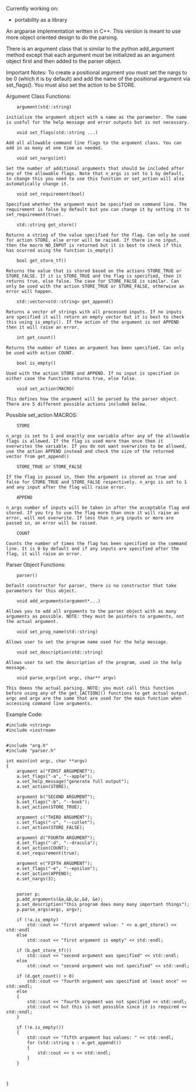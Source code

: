 
Currently working on:
 - portability as a library

An argparse implementation written in C++. This version is meant to use more object oriented design to do the parsing.

There is an argument class that is similar to the python add_argument method except that each argument must be initialized as an argument object first and then added to the parser object. 

Important Notes:
To create a positional argument you must set the nargs to be 0 (which it is by default) and add the name of the positional argument via set_flags(). You must also set the action to be STORE. 

Argument Class Functions:

        argument(std::string)

    initialize the argument object with a name as the parameter. The name is useful for the help message and error outputs but is not necessary.

        void set_flags(std::string ...)

    Add all allowable command line flags to the argument class. You can add in as many at one time as needed.

        void set_nargs(int)

    Set the number of additional arguments that should be included after any of the allowable flags. Note that n_args is set to 1 by default, to change this you need to use this function or set_action will also automatically change it.

        void set_requirement(bool)

    Specified whether the argument must be specified on command line. The requirement is false by default but you can change it by setting it to set_requirement(true). 

        std::string get_store()

    Returns a string of the value specified for the flag. Can only be used for action STORE, else error will be raised. If there is no input, then the macro NO_INPUT is returned but it is best to check if this has ocurred using the function is_empty() 

        bool get_store_tf()

    Returns the value that is stored based on the actions STORE_TRUE or STORE_FALSE. If it is STORE_TRUE and the flag is specified, then it returns true, else false. The case for STORE_FALSE is similar. Can only be used with the action STORE_TRUE or STORE_FALSE, otherwise an error will happen.
        
        std::vector<std::string> get_append()

    Returns a vector of strings with all processed inputs. If no inputs are specified it will return an empty vector but it is best to check this using is_empty(). If the action of the argument is not APPEND then it will raise an error.

        int get_count()

    Returns the number of times an argument has been specified. Can only be used with action COUNT.

        bool is_empty()

    Used with the action STORE and APPEND. If no input is specified in either case the function returns true, else false.

        void set_action(MACRO)

    This defines how the argument will be parsed by the parser object. There are 5 different possible actions included below.

Possible set_action MACROS:

        STORE

    n_args is set to 1 and exactly one variable after any of the allowable flags is allowed. If the flag is used more than once then it overwrites the variable. If you do not want overwrites to be allowed, use the action APPEND instead and check the size of the returned vector from get_append()

        STORE_TRUE or STORE_FALSE

    If the flag is passed in, then the argument is stored as true and false for STORE_TRUE and STORE_FALSE respectively. n_args is set to 1 and any input after the flag will raise error.

        APPEND

    n_args number of inputs will be taken in after the acceptable flag and stored. If you try to use the flag more than once it will raise an error, will not overwrite. If less than n_arg inputs or more are passed in, an error will be raised.

        COUNT

    Counts the number of times the flag has been specified on the command line. It is 0 by default and if any inputs are specified after the flag, it will raise an error.


Parser Object Functions:

        parser()

    Default constructor for parser, there is no constructor that take parameters for this object.

        void add_arguments(argument*...)

    Allows you to add all arguments to the parser object with as many arguments as possible. NOTE: they must be pointers to arguments, not the actual argument.

        void set_prog_name(std::string)

    Allows user to set the program name used for the help message.

        void set_description(std::string)

    Allows user to set the description of the program, used in the help message.

        void parse_args(int argc, char** argv)

    This doeos the actual parsing. NOTE: you must call this function before using any of the get_[ACTION]() functions to get actual output. argc and argv are the same that are used for the main function when accessing command line arguments.

    
Example Code:

    #include <string>
    #include <iostream>


    #include "arg.h"
    #include "parser.h"

    int main(int argc, char **argv) 
    {
        argument a("FIRST ARGUMENET");
        a.set_flags("-a", "--apple");
        a.set_help_message("generate full output");
        a.set_action(STORE);

        argument b("SECOND ARGUMENT");
        b.set_flags("-b", "--book");
        b.set_action(STORE_TRUE);

        argument c("THIRD ARGUMENT");
        c.set_flags("-c", "--cutlet");
        c.set_action(STORE_FALSE);

        argument d("FOURTH ARGUMENT");
        d.set_flags("-d", "--dracula");
        d.set_action(COUNT);
        d.set_requirement(true);

        argument e("FIFTH ARGUMENT");
        e.set_flags("-e", "--epsilon");
        e.set_action(APPEND);
        e.set_nargs(3);


        parser p;
        p.add_arguments(&a,&b,&c,&d, &e);
        p.set_description("this program does many many important things");
        p.parse_args(argc, argv);

        if (!a.is_empty)
            std::cout << "first argument value: " << a.get_store() << std::endl
        else
            std::cout << "first argument is empty" << std::endl;    

        if (b.get_store_tf())
            std::cout << "second argument was specified" << std::endl; 
        else
            std::cout << "second argument was not specified" << std::endl;
        
        if (d.get_count() > 0)
            std::cout << "fourth argument was specified at least once" << std::endl;
        else
        {
            std::cout << "fourth argument was not specified << std::endl;
            std::cout << but this is not possible since it is required << std::endl;
        }

        if (!e.is_empty())
        {
            std::cout << "fifth argument has values: " << std::endl;
            for (std::string s : e.get_append())
            {
                std::cout << s << std::endl;
            }
        }



    }






